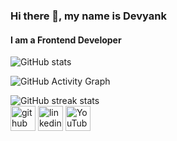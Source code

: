 ### Hi there 👋, my name is Devyank
#### I am a Frontend Developer

![GitHub stats](https://github-readme-stats.vercel.app/api?username=2devyank&show_icons=true&count_private=true)  

![GitHub Activity Graph](https://activity-graph.herokuapp.com/graph?username=2devyank)  

![GitHub streak stats](https://github-readme-streak-stats.herokuapp.com/?user=2devyank)  
[<img src='https://cdn.jsdelivr.net/npm/simple-icons@3.0.1/icons/github.svg' alt='github' height='40'>](https://github.com/2devyank)  [<img src='https://cdn.jsdelivr.net/npm/simple-icons@3.0.1/icons/linkedin.svg' alt='linkedin' height='40'>](https://www.linkedin.com/in/DEVYANK/)  [<img src='https://cdn.jsdelivr.net/npm/simple-icons@3.0.1/icons/youtube.svg' alt='YouTube' height='40'>](https://www.youtube.com/channel/sRLQHLuJ-wLiKrld__ZJFg)  


